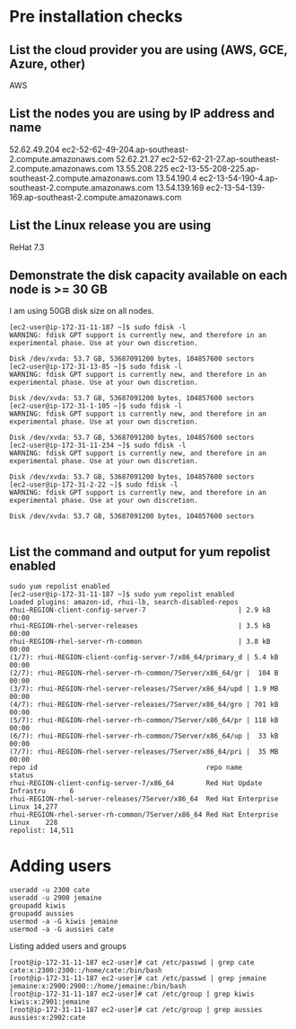 # Pre installation checks

## List the cloud provider you are using (AWS, GCE, Azure, other)
AWS
## List the nodes you are using by IP address and name

52.62.49.204
ec2-52-62-49-204.ap-southeast-2.compute.amazonaws.com
52.62.21.27
ec2-52-62-21-27.ap-southeast-2.compute.amazonaws.com
13.55.208.225
ec2-13-55-208-225.ap-southeast-2.compute.amazonaws.com
13.54.190.4
ec2-13-54-190-4.ap-southeast-2.compute.amazonaws.com
13.54.139.169
ec2-13-54-139-169.ap-southeast-2.compute.amazonaws.com

## List the Linux release you are using
ReHat 7.3

## Demonstrate the disk capacity available on each node is >= 30 GB

I am using 50GB disk size on all nodes.
```
[ec2-user@ip-172-31-11-187 ~]$ sudo fdisk -l
WARNING: fdisk GPT support is currently new, and therefore in an experimental phase. Use at your own discretion.

Disk /dev/xvda: 53.7 GB, 53687091200 bytes, 104857600 sectors
[ec2-user@ip-172-31-13-85 ~]$ sudo fdisk -l
WARNING: fdisk GPT support is currently new, and therefore in an experimental phase. Use at your own discretion.

Disk /dev/xvda: 53.7 GB, 53687091200 bytes, 104857600 sectors
[ec2-user@ip-172-31-1-105 ~]$ sudo fdisk -l                                     WARNING: fdisk GPT support is currently new, and therefore in an experimental phase. Use at your own discretion.

Disk /dev/xvda: 53.7 GB, 53687091200 bytes, 104857600 sectors
[ec2-user@ip-172-31-11-234 ~]$ sudo fdisk -l
WARNING: fdisk GPT support is currently new, and therefore in an experimental phase. Use at your own discretion.

Disk /dev/xvda: 53.7 GB, 53687091200 bytes, 104857600 sectors
[ec2-user@ip-172-31-2-22 ~]$ sudo fdisk -l
WARNING: fdisk GPT support is currently new, and therefore in an experimental phase. Use at your own discretion.

Disk /dev/xvda: 53.7 GB, 53687091200 bytes, 104857600 sectors


```

## List the command and output for yum repolist enabled
```
sudo yum repolist enabled 
[ec2-user@ip-172-31-11-187 ~]$ sudo yum repolist enabled
Loaded plugins: amazon-id, rhui-lb, search-disabled-repos
rhui-REGION-client-config-server-7                       | 2.9 kB     00:00
rhui-REGION-rhel-server-releases                         | 3.5 kB     00:00
rhui-REGION-rhel-server-rh-common                        | 3.8 kB     00:00
(1/7): rhui-REGION-client-config-server-7/x86_64/primary_d | 5.4 kB   00:00
(2/7): rhui-REGION-rhel-server-rh-common/7Server/x86_64/gr |  104 B   00:00
(3/7): rhui-REGION-rhel-server-releases/7Server/x86_64/upd | 1.9 MB   00:00
(4/7): rhui-REGION-rhel-server-releases/7Server/x86_64/gro | 701 kB   00:00
(5/7): rhui-REGION-rhel-server-rh-common/7Server/x86_64/pr | 118 kB   00:00
(6/7): rhui-REGION-rhel-server-rh-common/7Server/x86_64/up |  33 kB   00:00
(7/7): rhui-REGION-rhel-server-releases/7Server/x86_64/pri |  35 MB   00:00
repo id                                          repo name                status
rhui-REGION-client-config-server-7/x86_64        Red Hat Update Infrastru      6
rhui-REGION-rhel-server-releases/7Server/x86_64  Red Hat Enterprise Linux 14,277
rhui-REGION-rhel-server-rh-common/7Server/x86_64 Red Hat Enterprise Linux    228
repolist: 14,511
```

# Adding users

```
useradd -u 2300 cate
useradd -u 2900 jemaine
groupadd kiwis
groupadd aussies
usermod -a -G kiwis jemaine
usermod -a -G aussies cate

```
Listing added users and groups
```
[root@ip-172-31-11-187 ec2-user]# cat /etc/passwd | grep cate
cate:x:2300:2300::/home/cate:/bin/bash
[root@ip-172-31-11-187 ec2-user]# cat /etc/passwd | grep jemaine
jemaine:x:2900:2900::/home/jemaine:/bin/bash
[root@ip-172-31-11-187 ec2-user]# cat /etc/group | grep kiwis
kiwis:x:2901:jemaine
[root@ip-172-31-11-187 ec2-user]# cat /etc/group | grep aussies
aussies:x:2902:cate

```
